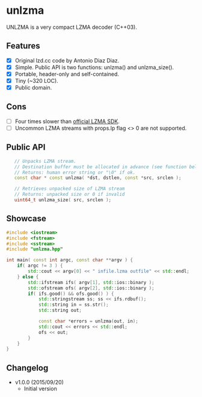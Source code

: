 unlzma 
====== 

UNLZMA is a very compact LZMA decoder (C++03).

## Features
- [x] Original lzd.cc code by Antonio Diaz Diaz.
- [x] Simple. Public API is two functions: unlzma() and unlzma_size().
- [x] Portable, header-only and self-contained.
- [x] Tiny (~320 LOC).
- [x] Public domain.

## Cons
- [ ] Four times slower than [official LZMA SDK](https://en.wikipedia.org/wiki/Lempel%E2%80%93Ziv%E2%80%93Markov_chain_algorithm).
- [ ] Uncommon LZMA streams with props.lp flag <> 0 are not supported.

## Public API
```c++
   // Unpacks LZMA stream.
   // Destination buffer must be allocated in advance (see function below)
   // Returns: human error string or "\0" if ok.
   const char * const unlzma( *dst, dstlen, const *src, srclen );

   // Retrieves unpacked size of LZMA stream
   // Returns: unpacked size or 0 if invalid
   uint64_t unlzma_size( src, srclen );
```

## Showcase
```c++
#include <iostream>
#include <fstream>
#include <sstream>
#include "unlzma.hpp"

int main( const int argc, const char **argv ) {
    if( argc != 3 ) {
        std::cout << argv[0] << " infile.lzma outfile" << std::endl;
    } else {
        std::ifstream ifs( argv[1], std::ios::binary );
        std::ofstream ofs( argv[2], std::ios::binary );
        if( ifs.good() && ofs.good() ) {
            std::stringstream ss; ss << ifs.rdbuf();
            std::string in = ss.str();
            std::string out;

            const char *errors = unlzma(out, in);
            std::cout << errors << std::endl;
            ofs << out;
        }
    }
}
```

## Changelog
- v1.0.0 (2015/09/20)
  - Initial version
